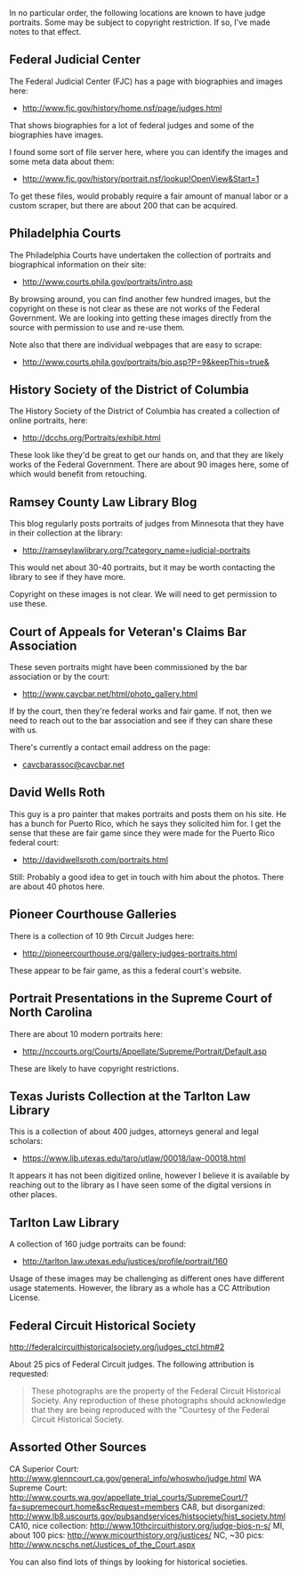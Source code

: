 In no particular order, the following locations are known to have judge 
portraits. Some may be subject to copyright restriction. If so, I've made notes
to that effect.


Federal Judicial Center
-----------------------
The Federal Judicial Center (FJC) has a page with biographies and images here:

 - http://www.fjc.gov/history/home.nsf/page/judges.html
 
That shows biographies for a lot of federal judges and some of the biographies
have images. 

I found some sort of file server here, where you can identify the images and 
some meta data about them:

 - http://www.fjc.gov/history/portrait.nsf/lookup!OpenView&Start=1
 
To get these files, would probably require a fair amount of manual labor or a 
custom scraper, but there are about 200 that can be acquired.


Philadelphia Courts
-------------------
The Philadelphia Courts have undertaken the collection of portraits and 
biographical information on their site:

 - http://www.courts.phila.gov/portraits/intro.asp
 
By browsing around, you can find another few hundred images, but the copyright
on these is not clear as these are not works of the Federal Government. We are 
looking into getting these images directly from the source with permission to 
use and re-use them.

Note also that there are individual webpages that are easy to scrape: 

 - http://www.courts.phila.gov/portraits/bio.asp?P=9&keepThis=true&
 

History Society of the District of Columbia
-------------------------------------------
The History Society of the District of Columbia has created a collection of 
online portraits, here: 

 - http://dcchs.org/Portraits/exhibit.html

These look like they'd be great to get our hands on, and that they are likely 
works of the Federal Government. There are about 90 images here, some of which
would benefit from retouching.


Ramsey County Law Library Blog
------------------------------
This blog regularly posts portraits of judges from Minnesota that they have in
their collection at the library:

 - http://ramseylawlibrary.org/?category_name=judicial-portraits
 
This would net about 30-40 portraits, but it may be worth contacting the 
library to see if they have more.

Copyright on these images is not clear. We will need to get permission to use 
these.


Court of Appeals for Veteran's Claims Bar Association
-----------------------------------------------------
These seven portraits might have been commissioned by the bar association or by
the court:

 - http://www.cavcbar.net/html/photo_gallery.html
 
If by the court, then they're federal works and fair game. If not, then we need
to reach out to the bar association and see if they can share these with us.

There's currently a contact email address on the page:

 - cavcbarassoc@cavcbar.net
 

David Wells Roth
----------------
This guy is a pro painter that makes portraits and posts them on his site. He 
has a bunch for Puerto Rico, which he says they solicited him for. I get the 
sense that these are fair game since they were made for the Puerto Rico federal
court:

 - http://davidwellsroth.com/portraits.html
 
Still: Probably a good idea to get in touch with him about the photos. There are
about 40 photos here.


Pioneer Courthouse Galleries
----------------------------
There is a collection of 10 9th Circuit Judges here:

 - http://pioneercourthouse.org/gallery-judges-portraits.html
 
These appear to be fair game, as this a federal court's website.


Portrait Presentations in the Supreme Court of North Carolina
-------------------------------------------------------------
There are about 10 modern portraits here:

 - http://nccourts.org/Courts/Appellate/Supreme/Portrait/Default.asp
 
These are likely to have copyright restrictions.



Texas Jurists Collection at the Tarlton Law Library
---------------------------------------------------
This is a collection of about 400 judges, attorneys general and legal scholars: 

 - https://www.lib.utexas.edu/taro/utlaw/00018/law-00018.html
 
It appears it has not been digitized online, however I believe it is available
by reaching out to the library as I have seen some of the digital versions in 
other places.


Tarlton Law Library
-------------------
A collection of 160 judge portraits can be found:

 - http://tarlton.law.utexas.edu/justices/profile/portrait/160
 
Usage of these images may be challenging as different ones have different usage
statements. However, the library as a whole has a CC Attribution License.


Federal Circuit Historical Society
----------------------------------
http://federalcircuithistoricalsociety.org/judges_ctcl.htm#2

About 25 pics of Federal Circuit judges. The following attribution is requested:

> These photographs are the property of the Federal Circuit Historical Society. 
> Any reproduction of these photographs should acknowledge that they are being 
> reproduced with the "Courtesy of the Federal Circuit Historical Society.


Assorted Other Sources
----------------------
CA Superior Court: http://www.glenncourt.ca.gov/general_info/whoswho/judge.html
WA Supreme Court: http://www.courts.wa.gov/appellate_trial_courts/SupremeCourt/?fa=supremecourt.home&scRequest=members
CA8, but disorganized: http://www.lb8.uscourts.gov/pubsandservices/histsociety/hist_society.html
CA10, nice collection: http://www.10thcircuithistory.org/judge-bios-n-s/
MI, about 100 pics: http://www.micourthistory.org/justices/
NC, ~30 pics: http://www.ncschs.net/Justices_of_the_Court.aspx

You can also find lots of things by looking for historical societies.
